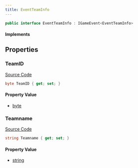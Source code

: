 ```yaml
---
title: EventTeamInfo
---
```


```csharp
public interface EventTeamInfo : IGameEvent<EventTeamInfo>
```

#### Implements

## Properties

### TeamID

[Source Code](https://github.com/swiftly-solution/swiftlys2/blob/beta/managed/src/SwiftlyS2.Generated/GameEvents/Interfaces/EventTeamInfo.cs#L24)

```csharp
byte TeamID { get; set; }
```

#### Property Value

- [byte](https://learn.microsoft.com/dotnet/api/system.byte)

### Teamname

[Source Code](https://github.com/swiftly-solution/swiftlys2/blob/beta/managed/src/SwiftlyS2.Generated/GameEvents/Interfaces/EventTeamInfo.cs#L31)

```csharp
string Teamname { get; set; }
```

#### Property Value

- [string](https://learn.microsoft.com/dotnet/api/system.string)

